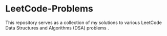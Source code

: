# LeetCode-Problems
This repository serves as a collection of my solutions to various LeetCode Data Structures and Algorithms (DSA) problems .
